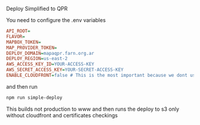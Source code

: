 Deploy Simplified to QPR

You need to configure the .env variables 

```ini
API_ROOT=
FLAVOR=
MAPBOX_TOKEN=
MAP_PROVIDER_TOKEN=
DEPLOY_DOMAIN=mapaqpr.farn.org.ar
DEPLOY_REGION=us-east-2
AWS_ACCESS_KEY_ID=YOUR-ACCESS-KEY
AWS_SECRET_ACCESS_KEY=YOUR-SECRET-ACCESS-KEY
ENABLE_CLOUDFRONT=false # This is the most important because we dont use cloudfront rigth now
```
and then run

```bash
npm run simple-deploy
```

This builds not production to www and then runs the deploy to s3 only without cloudfront and certificates checkings 
